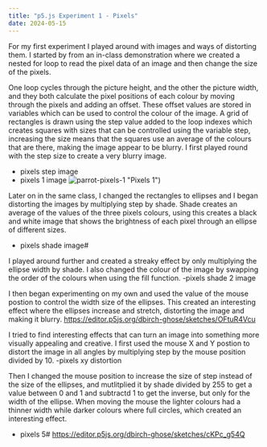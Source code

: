```yaml
---
title: "p5.js Experiment 1 - Pixels"
date: 2024-05-15
---
```


For my first experiment I played around with images and ways of distorting them.
I started by from an in-class demonstration where we created a nested for loop to read the pixel data of an image and then change the size of the pixels.

One loop cycles through the picture height, and the other the picture width, and they both calculate the pixel positions of each colour by moving through the pixels and adding an offset. These offset values are stored in variables which can be used to control the colour of the image. A grid of rectangles is drawn using the step value added to the loop indexes which creates squares with sizes that can be controlled using the variable step, increasing the size means that the squares use an average of the colours that are there, making the image appear to be blurry. I first played round with the step size to create a very blurry image.

- pixels step image
- pixels 1 image
![parrot-pixels-1]([parrot.png])  "Pixels 1")

Later on in the same class, I changed the rectangles to ellipses and I began distorting the images by multiplying step by shade. Shade creates an average of the values of the three pixels colours, using this creates a black and white image that shows the brightness of each pixel through an ellipse of different sizes.
- pixels shade image#
  
I played around further and created a streaky effect by only multiplying the ellipse width by shade. I also changed the colour of the image by swapping the order of the colours when using the fill function.
-pixels shade 2 image

I then began experimenting on my own and used the value of the mouse postion to control the width size of the ellipses. This created an interesting effect where the ellipses increase and stretch, distorting the image and making it blurry.
https://editor.p5js.org/dbirch-ghose/sketches/OFtuR4Vcu

I tried to find interesting effects that can turn an image into something more visually appealing and creative. I first used the mouse X and Y postion to distort the image in all angles by multiplying step by the mouse position divided by 10.
-pixels xy distortion


Then I changed the mouse position to increase the size of step instead of the size of the ellipses, and mutlitplied it by shade divided by 255 to get a value between 0 and 1 and subtractd 1 to get the inverse, but only for the width of the ellipse. When moving the mouse the lighter colours had a thinner width while darker colours where full circles, which created an interesting effect.
- pixels 5#
https://editor.p5js.org/dbirch-ghose/sketches/cKPc_g54Q
